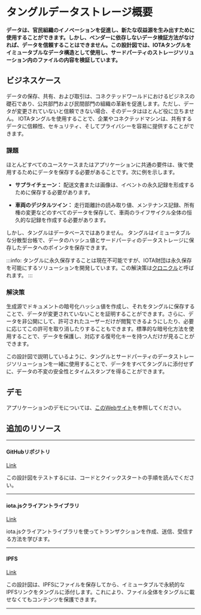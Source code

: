 # タングルデータストレージ概要
<!-- # Tangle data storage overview -->

**データは、官民組織のイノベーションを促進し、新たな収益源を生み出すために使用することができます。しかし、ベンダーに依存しないデータ検証方法がなければ、データを信頼することはできません。この設計図では、IOTAタングルをイミュータブルなデータ構造として使用し、サードパーティのストレージソリューション内のファイルの内容を検証しています。**
<!-- **Data boosts innovation for public and private sector organisations, and can be used to create new revenue streams. However, without a vendor-neutral way of verifying data, it can't be trusted. This blueprint uses the IOTA Tangle as an immutable data structure to verify the contents of a file in a third-party storage solution.** -->

## ビジネスケース
<!-- ## Business case -->

データの保存、共有、および取引は、コネクテッドワールドにおけるビジネスの礎石であり、公共部門および民間部門の組織の革新を促進します。ただし、データが変更されていないと信頼できない場合、そのデータはほとんど役に立ちません。 IOTAタングルを使用することで、企業やコネクテッドマシンは、共有するデータに信頼性、セキュリティ、そしてプライバシーを容易に提供することができます。
<!-- Storing, sharing and trading data is a cornerstone of business in the connected world and boosts innovation for public and private sector organisations. However, if you can't trust that the data has not been altered, then the data becomes nearly useless. By using the IOTA Tangle, businesses and connected machines will be able to easily provide veracity, security, and privacy for the data they share. -->

### 課題
<!-- ### Challenge -->

ほとんどすべてのユースケースまたはアプリケーションに共通の要件は、後で使用するためにデータを保存する必要があることです。次に例を示します。
<!-- A common requirement for nearly all use cases or applications is that data must be stored for later use, for example: -->

* **サプライチェーン：** 配送文書または画像は、イベントの永久記録を形成するために保存する必要があります。
<!-- * **Supply chain:** Shipping documents or images must be stored to form a permanent record of events -->
* **車両のデジタルツイン：** 走行距離計の読み取り値、メンテナンス記録、所有権の変更などのすべてのデータを保存して、車両のライフサイクル全体の恒久的な記録を作成する必要があります。
<!-- * **Digital twin of a vehicle:** All data such as the odometer readings, maintenance record, and ownership change should be stored to form a permanent record of the entire lifecycle of the vehicle -->

しかし、タングルはデータベースではありません。 タングルはイミュータブルな分散型台帳で、データのハッシュ値とサードパーティのデータストレージに保存したデータへのポインタを保存できます。
<!-- However, the Tangle is not a database. The Tangle is an immutable, distributed ledger which allows you to store a hash of data and a pointer to its location in third-party data storage. -->

:::info:
タングルに永久保存することは現在不可能ですが、IOTA財団は永久保存を可能にするソリューションを開発しています。この解決策は[クロニクル](root://node-software/0.1/chronicle/introduction/overview.md)と呼ばれます。
:::
<!-- :::info: -->
<!-- Although permanent storage on the Tangle isn't currently possible, the IOTA Foundation are developing a solution that will allow it. This solution is called [Chronicle](root://node-software/0.1/chronicle/introduction/overview.md). -->
<!-- ::: -->

### 解決策
<!-- ### Solution -->

生成源でドキュメントの暗号化ハッシュ値を作成し、それをタングルに保存することで、データが変更されていないことを証明することができます。さらに、データを非公開にして、許可されたユーザーだけが閲覧できるようにしたり、必要に応じてこの許可を取り消したりすることもできます。標準的な暗号化方法を使用することで、データを保護し、対応する復号化キーを持つ人だけが見ることができます。
<!-- By creating a cryptographic hash of the document at the source and storing the hash in the Tangle, you have a method of proving that the data is unchanged. In addition, you may also want the data to remain private and allow only authorized users to view it as well as be able to revoke this authorization when needed. By using any standard encryption method, the data can be secured and only visible to those with the corresponding decryption key. -->

この設計図で説明しているように、タングルとサードパーティのデータストレージソリューションを一緒に使用することで、データをすべてタングルに添付せずに、データの不変の安全性とタイムスタンプを得ることができます。
<!-- When you use the Tangle with a third-party data storage solution as described in this blueprint, your data is immutably secured and timestamped, without having to attach all of it to the Tangle. -->

## デモ
<!-- ## Demo -->

アプリケーションのデモについては、[このWebサイト](https://ipfs.iota.org/)を参照してください。
<!-- See this website for a [demonstration of the application](https://ipfs.iota.org/). -->

## 追加のリソース
<!-- ## Additional Resources -->

---------------
#### GitHubリポジトリ ####
[Link](https://github.com/iotaledger/poc-ipfs)

この設計図をテストするには、コードとクイックスタートの手順を読んでください。
<!-- Read the code and some quickstart instructions to test this blueprint. -->
---
#### iota.jsクライアントライブラリ ####
[Link](root://iota-js/0.1/introduction/overview.md)

iota.jsクライアントライブラリを使ってトランザクションを作成、送信、受信する方法を学びます。
<!-- Learn how to use the iota.js client library to create, send, and receive transactions. -->
---
#### IPFS ####
[Link](https://ipfs.io/)

この設計図は、IPFSにファイルを保存してから、イミュータブルで永続的なIPFSリンクをタングルに添付します。これにより、ファイル全体をタングルに載せなくてもコンテンツを保護できます。
<!-- This blueprint stores files on IPFS, then attaches the immutable, permanent IPFS links to the Tangle. This secures your content, without having to put the whole file on the Tangle. -->
---------------
